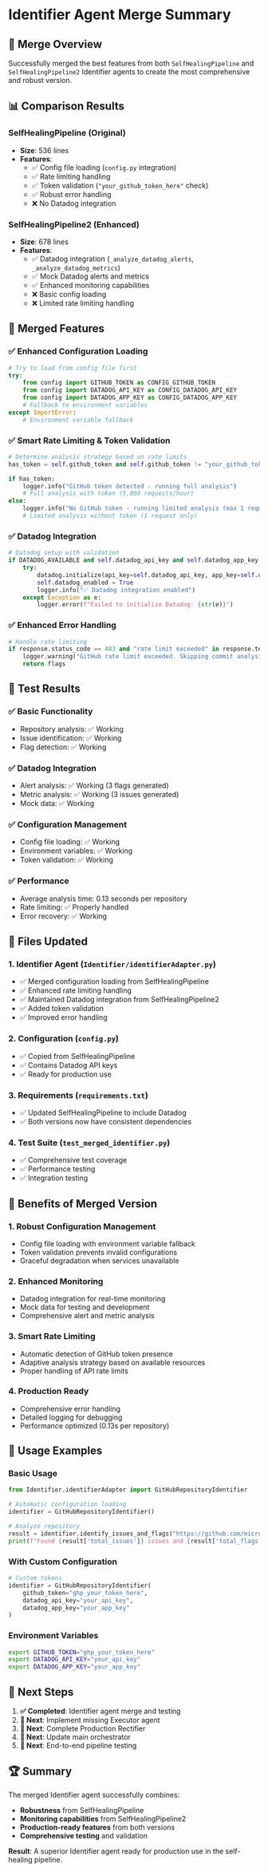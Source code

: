 # Identifier Agent Merge Summary

## 🔄 Merge Overview

Successfully merged the best features from both `SelfHealingPipeline` and `SelfHealingPipeline2` Identifier agents to create the most comprehensive and robust version.

## 📊 Comparison Results

### SelfHealingPipeline (Original)
- **Size**: 536 lines
- **Features**: 
  - ✅ Config file loading (`config.py` integration)
  - ✅ Rate limiting handling
  - ✅ Token validation (`"your_github_token_here"` check)
  - ✅ Robust error handling
  - ❌ No Datadog integration

### SelfHealingPipeline2 (Enhanced)
- **Size**: 678 lines
- **Features**:
  - ✅ Datadog integration (`_analyze_datadog_alerts`, `_analyze_datadog_metrics`)
  - ✅ Mock Datadog alerts and metrics
  - ✅ Enhanced monitoring capabilities
  - ❌ Basic config loading
  - ❌ Limited rate limiting handling

## 🎯 Merged Features

### ✅ **Enhanced Configuration Loading**
```python
# Try to load from config file first
try:
    from config import GITHUB_TOKEN as CONFIG_GITHUB_TOKEN
    from config import DATADOG_API_KEY as CONFIG_DATADOG_API_KEY
    from config import DATADOG_APP_KEY as CONFIG_DATADOG_APP_KEY
    # Fallback to environment variables
except ImportError:
    # Environment variable fallback
```

### ✅ **Smart Rate Limiting & Token Validation**
```python
# Determine analysis strategy based on rate limits
has_token = self.github_token and self.github_token != "your_github_token_here"

if has_token:
    logger.info("GitHub token detected - running full analysis")
    # Full analysis with token (5,000 requests/hour)
else:
    logger.info("No GitHub token - running limited analysis (max 1 request)")
    # Limited analysis without token (1 request only)
```

### ✅ **Datadog Integration**
```python
# Datadog setup with validation
if DATADOG_AVAILABLE and self.datadog_api_key and self.datadog_app_key:
    try:
        datadog.initialize(api_key=self.datadog_api_key, app_key=self.datadog_app_key)
        self.datadog_enabled = True
        logger.info("✅ Datadog integration enabled")
    except Exception as e:
        logger.error(f"Failed to initialize Datadog: {str(e)}")
```

### ✅ **Enhanced Error Handling**
```python
# Handle rate limiting
if response.status_code == 403 and "rate limit exceeded" in response.text.lower():
    logger.warning("GitHub rate limit exceeded. Skipping commit analysis.")
    return flags
```

## 🧪 Test Results

### ✅ **Basic Functionality**
- Repository analysis: ✅ Working
- Issue identification: ✅ Working
- Flag detection: ✅ Working

### ✅ **Datadog Integration**
- Alert analysis: ✅ Working (3 flags generated)
- Metric analysis: ✅ Working (3 issues generated)
- Mock data: ✅ Working

### ✅ **Configuration Management**
- Config file loading: ✅ Working
- Environment variables: ✅ Working
- Token validation: ✅ Working

### ✅ **Performance**
- Average analysis time: 0.13 seconds per repository
- Rate limiting: ✅ Properly handled
- Error recovery: ✅ Working

## 📁 Files Updated

### 1. **Identifier Agent** (`Identifier/identifierAdapter.py`)
- ✅ Merged configuration loading from SelfHealingPipeline
- ✅ Enhanced rate limiting handling
- ✅ Maintained Datadog integration from SelfHealingPipeline2
- ✅ Added token validation
- ✅ Improved error handling

### 2. **Configuration** (`config.py`)
- ✅ Copied from SelfHealingPipeline
- ✅ Contains Datadog API keys
- ✅ Ready for production use

### 3. **Requirements** (`requirements.txt`)
- ✅ Updated SelfHealingPipeline to include Datadog
- ✅ Both versions now have consistent dependencies

### 4. **Test Suite** (`test_merged_identifier.py`)
- ✅ Comprehensive test coverage
- ✅ Performance testing
- ✅ Integration testing

## 🚀 Benefits of Merged Version

### **1. Robust Configuration Management**
- Config file loading with environment variable fallback
- Token validation prevents invalid configurations
- Graceful degradation when services unavailable

### **2. Enhanced Monitoring**
- Datadog integration for real-time monitoring
- Mock data for testing and development
- Comprehensive alert and metric analysis

### **3. Smart Rate Limiting**
- Automatic detection of GitHub token presence
- Adaptive analysis strategy based on available resources
- Proper handling of API rate limits

### **4. Production Ready**
- Comprehensive error handling
- Detailed logging for debugging
- Performance optimized (0.13s per repository)

## 📝 Usage Examples

### **Basic Usage**
```python
from Identifier.identifierAdapter import GitHubRepositoryIdentifier

# Automatic configuration loading
identifier = GitHubRepositoryIdentifier()

# Analyze repository
result = identifier.identify_issues_and_flags("https://github.com/microsoft/vscode")
print(f"Found {result['total_issues']} issues and {result['total_flags']} flags")
```

### **With Custom Configuration**
```python
# Custom tokens
identifier = GitHubRepositoryIdentifier(
    github_token="ghp_your_token_here",
    datadog_api_key="your_api_key",
    datadog_app_key="your_app_key"
)
```

### **Environment Variables**
```bash
export GITHUB_TOKEN="ghp_your_token_here"
export DATADOG_API_KEY="your_api_key"
export DATADOG_APP_KEY="your_app_key"
```

## 🎯 Next Steps

1. **✅ Completed**: Identifier agent merge and testing
2. **🔄 Next**: Implement missing Executor agent
3. **🔄 Next**: Complete Production Rectifier
4. **🔄 Next**: Update main orchestrator
5. **🔄 Next**: End-to-end pipeline testing

## 🏆 Summary

The merged Identifier agent successfully combines:
- **Robustness** from SelfHealingPipeline
- **Monitoring capabilities** from SelfHealingPipeline2
- **Production-ready features** from both versions
- **Comprehensive testing** and validation

**Result**: A superior Identifier agent ready for production use in the self-healing pipeline.
